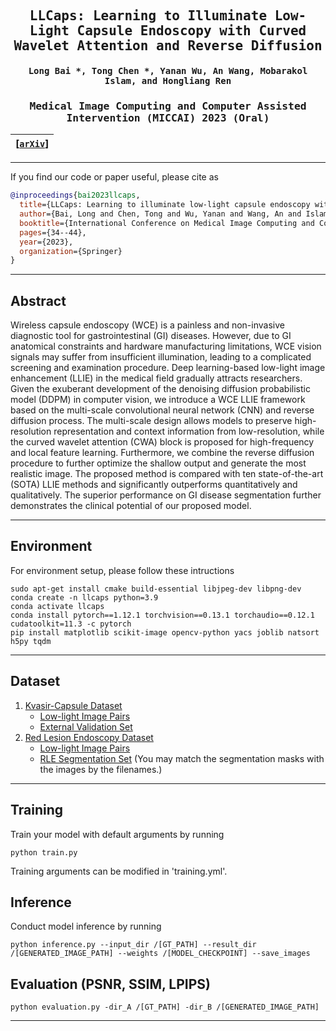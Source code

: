 

<div align="center">

<samp>

<h2> LLCaps: Learning to Illuminate Low-Light Capsule Endoscopy with Curved Wavelet Attention and Reverse Diffusion </h1>

<h4> Long Bai *, Tong Chen *, Yanan Wu, An Wang, Mobarakol Islam, and Hongliang Ren </h3>

<h3> Medical Image Computing and Computer Assisted Intervention (MICCAI) 2023 (Oral) </h2>

</samp>   

| **[[```arXiv```](<https://arxiv.org/abs/2307.02452>)]** |
|:-------------------:|

---

</div>     

If you find our code or paper useful, please cite as

```bibtex
@inproceedings{bai2023llcaps,
  title={LLCaps: Learning to illuminate low-light capsule endoscopy with curved wavelet attention and reverse diffusion},
  author={Bai, Long and Chen, Tong and Wu, Yanan and Wang, An and Islam, Mobarakol and Ren, Hongliang},
  booktitle={International Conference on Medical Image Computing and Computer-Assisted Intervention},
  pages={34--44},
  year={2023},
  organization={Springer}
}
```
---
## Abstract

Wireless capsule endoscopy (WCE) is a painless and non-invasive diagnostic tool for gastrointestinal (GI) diseases. However, due to GI anatomical constraints and hardware manufacturing limitations, WCE vision signals may suffer from insufficient illumination, leading to a complicated screening and examination procedure. Deep learning-based low-light image enhancement (LLIE) in the medical field gradually attracts researchers. Given the exuberant development of the denoising diffusion probabilistic model (DDPM) in computer vision, we introduce a WCE LLIE framework based on the multi-scale convolutional neural network (CNN) and reverse diffusion process. The multi-scale design allows models to preserve high-resolution representation and context information from low-resolution, while the curved wavelet attention (CWA) block is proposed for high-frequency and local feature learning. Furthermore, we combine the reverse diffusion procedure to further optimize the shallow output and generate the most realistic image. The proposed method is compared with ten state-of-the-art (SOTA) LLIE methods and significantly outperforms quantitatively and qualitatively. The superior performance on GI disease segmentation further demonstrates the clinical potential of our proposed model.


---
## Environment

For environment setup, please follow these intructions
```
sudo apt-get install cmake build-essential libjpeg-dev libpng-dev
conda create -n llcaps python=3.9
conda activate llcaps
conda install pytorch==1.12.1 torchvision==0.13.1 torchaudio==0.12.1 cudatoolkit=11.3 -c pytorch
pip install matplotlib scikit-image opencv-python yacs joblib natsort h5py tqdm
```

---
## Dataset
1. [Kvasir-Capsule Dataset](https://osf.io/dv2ag/)
    - [Low-light Image Pairs](https://mycuhk-my.sharepoint.com/:u:/g/personal/1155161502_link_cuhk_edu_hk/EYtX3vMBWE1KizB1scvGOkgBzG4JW5SjTMAnJuxZTUAwdg?e=gbdyuR)
    - [External Validation Set](https://mycuhk-my.sharepoint.com/:u:/g/personal/1155161502_link_cuhk_edu_hk/EcmsZ2NJKSNDk-jKmpSfp1sB_2h1v-2ZlI9Bfu8v4Y4hIA?e=pyNFHS)
2. [Red Lesion Endoscopy Dataset](https://rdm.inesctec.pt/dataset/nis-2018-003)
    - [Low-light Image Pairs](https://mycuhk-my.sharepoint.com/:u:/g/personal/1155161502_link_cuhk_edu_hk/EZ_Dz7G4J4hBpDKn3YPng6cByGmdGt1z2Qd51fZsmv6DoA?e=veMC5d)
    - [RLE Segmentation Set](https://mycuhk-my.sharepoint.com/:u:/g/personal/1155161502_link_cuhk_edu_hk/EeAhx_FEHLJMv1zXNb8oS_YBbN-Une6U7g2v2KOx2BYPcA?e=ENUuTk) (You may match the segmentation masks with the images by the filenames.)
---

## Training

Train your model with default arguments by running

```
python train.py
```
Training arguments can be modified in 'training.yml'.

## Inference
Conduct model inference by running

```
python inference.py --input_dir /[GT_PATH] --result_dir /[GENERATED_IMAGE_PATH] --weights /[MODEL_CHECKPOINT] --save_images
```

## Evaluation (PSNR, SSIM, LPIPS)

```
python evaluation.py -dir_A /[GT_PATH] -dir_B /[GENERATED_IMAGE_PATH] 
```

---
